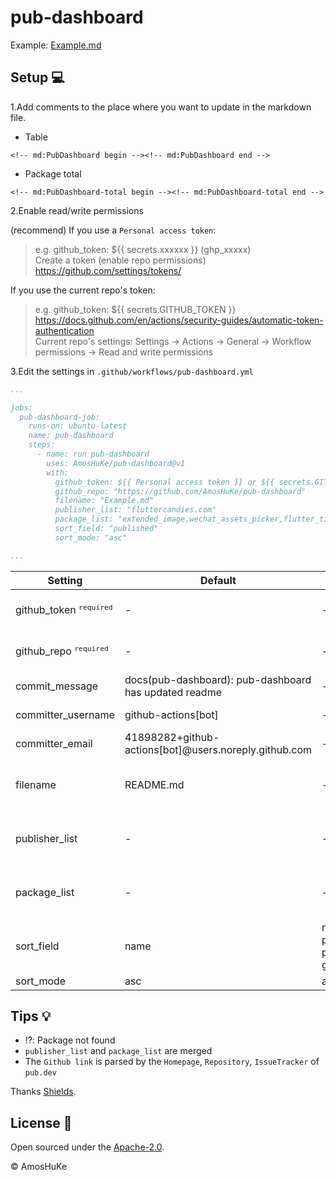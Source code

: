# pub-dashboard

Example: [Example.md](Example.md)

## Setup 💻

1.Add comments to the place where you want to update in the markdown file.

* Table

```
<!-- md:PubDashboard begin --><!-- md:PubDashboard end -->
```

* Package total

```
<!-- md:PubDashboard-total begin --><!-- md:PubDashboard-total end -->
```

2.Enable read/write permissions

(recommend) If you use a `Personal access token`:
> e.g. github_token: ${{ secrets.xxxxxx }} (ghp_xxxxx)  
> Create a token (enable repo permissions) https://github.com/settings/tokens/

If you use the current repo's token:
> e.g. github_token: ${{ secrets.GITHUB_TOKEN }}  
> https://docs.github.com/en/actions/security-guides/automatic-token-authentication  
> Current repo's settings: Settings -> Actions -> General -> Workflow permissions -> Read and write permissions 

3.Edit the settings in `.github/workflows/pub-dashboard.yml`

```yaml
...

jobs:
  pub-dashboard-job:
    runs-on: ubuntu-latest
    name: pub-dashboard
    steps:
      - name: run pub-dashboard
        uses: AmosHuKe/pub-dashboard@v1
        with:
          github_token: ${{ Personal access token }} or ${{ secrets.GITHUB_TOKEN }}
          github_repo: "https://github.com/AmosHuKe/pub-dashboard"
          filename: "Example.md"
          publisher_list: "fluttercandies.com"
          package_list: "extended_image,wechat_assets_picker,flutter_tilt"
          sort_field: "published"
          sort_mode: "asc"

...
```

| Setting | Default | Value | Description |  
|---------|---------|-------|-------------|
| github_token <sup>`required`</sup> | - | - | Github Token with repo permissions |
| github_repo <sup>`required`</sup> | - | - | Github repo to be manipulated |
| commit_message | docs(pub-dashboard): pub-dashboard has updated readme | - | Commit message |
| committer_username | github-actions[bot] | - | Committer username |
| committer_email | 41898282+github-actions[bot]@users.noreply.github.com | - | Committer email |
| filename | README.md | - | Markdown file <br/> e.g. "README.md" "test/test.md" |
| publisher_list | - | - | Publisher name (`,` split) <br/> e.g. "aa,bb,cc" |
| package_list | - | - | Package name (`,` split) <br/> e.g. "aa,bb,cc" |
| sort_field | name | name, published, pubLikes, githubStars | Sort field |
| sort_mode | asc | asc, desc | Sort mode |

## Tips 💡

- ⁉️: Package not found
- `publisher_list` and `package_list` are merged
- The `Github link` is parsed by the `Homepage`, `Repository`, `IssueTracker` of `pub.dev`

Thanks [Shields](https://github.com/badges/shields).

## License 📄

Open sourced under the [Apache-2.0](LICENSE).

© AmosHuKe